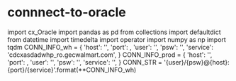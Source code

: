 # connnect-to-oracle

import cx_Oracle
import pandas as pd
from collections import defaultdict
from datetime import timedelta
import operator
import numpy as np
import tqdm
CONN_INFO_wh = {
    'host': '',
    'port': ,
    'user': '',
    'psw': '',
    'service': 'cdcxasdadwhp_ro.gecwalmart.com',
}
CONN_INFO_prod = {
    'host': '',
    'port': ,
    'user': '',
    'psw': '',
    'service': '',
}
CONN_STR = '{user}/{psw}@{host}:{port}/{service}'.format(**CONN_INFO_wh)
